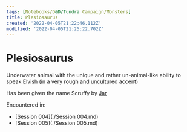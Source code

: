 ```yaml
---
tags: [Notebooks/D&D/Tundra Campaign/Monsters]
title: Plesiosaurus
created: '2022-04-05T21:22:46.112Z'
modified: '2022-04-05T21:25:22.702Z'
---
```


# Plesiosaurus

Underwater animal with the unique and rather un-animal-like ability to speak Elvish (in a very rough and uncultured accent)

Has been given the name Scruffy by [Jar](./Jar.md)

Encountered in:
- [Session 004](./Session 004.md)
- [Session 005](./Session 005.md)

